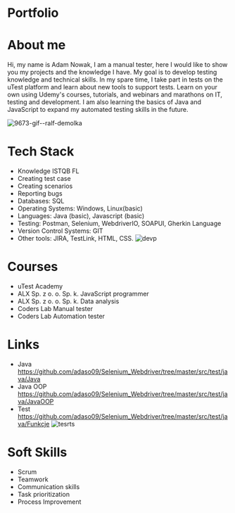 # Portfolio 
# About me
Hi, my name is Adam Nowak, I am a manual tester, here I would like to show you my projects and the knowledge I have. My goal is to develop testing knowledge and technical skills. In my spare time, I take part in tests on the uTest platform and learn about new tools to support tests. Learn on your own using Udemy's courses, tutorials, and webinars and marathons on IT, testing and development. I am also learning the basics of Java and JavaScript to expand my automated testing skills in the future.


![9673-gif--ralf-demolka](https://user-images.githubusercontent.com/121400753/226887697-dffaf2c6-aac1-4997-90e0-1edef8c6336a.gif) 


# Tech Stack
* Knowledge ISTQB FL
* Creating test case
* Creating scenarios
* Reporting bugs
* Databases: SQL
* Operating Systems: Windows, Linux(basic)
* Languages: Java (basic), Javascript (basic) 
* Testing: Postman, Selenium, WebdriverIO, SOAPUI, Gherkin Language
* Version Control Systems: GIT
* Other tools: JIRA, TestLink, HTML, CSS.
![devp](https://user-images.githubusercontent.com/121400753/226891116-63861828-f25c-46fc-974f-6fd3e7d9f93f.gif)
# Courses
* uTest Academy
* ALX Sp. z o. o. Sp. k. JavaScript programmer
* ALX Sp. z o. o. Sp. k. Data analysis
* Coders Lab Manual tester
* Coders Lab Automation tester
# Links
* Java https://github.com/adaso09/Selenium_Webdriver/tree/master/src/test/java/Java 
* Java OOP https://github.com/adaso09/Selenium_Webdriver/tree/master/src/test/java/JavaOOP
* Test https://github.com/adaso09/Selenium_Webdriver/tree/master/src/test/java/Funkcje
![tesrts](https://user-images.githubusercontent.com/121400753/226890554-42b92dc8-e8a2-44e1-990b-16920df9500d.gif)
# Soft Skills
* Scrum
* Teamwork
* Communication skills
* Task prioritization
* Process Improvement
